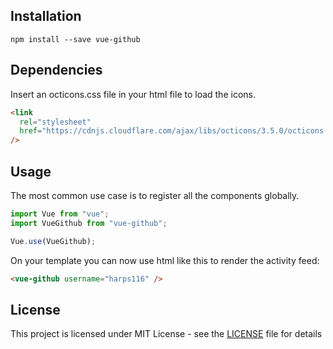 ## Installation

`npm install --save vue-github`

## Dependencies

Insert an octicons.css file in your html file to load the icons.

```html
<link
  rel="stylesheet"
  href="https://cdnjs.cloudflare.com/ajax/libs/octicons/3.5.0/octicons.min.css"
/>
```

## Usage

The most common use case is to register all the components globally.

```javascript
import Vue from "vue";
import VueGithub from "vue-github";

Vue.use(VueGithub);
```

On your template you can now use html like this to render the activity feed:

```html
<vue-github username="harps116" />
```

## License

This project is licensed under MIT License - see the [LICENSE](./LICENSE.md) file for details
